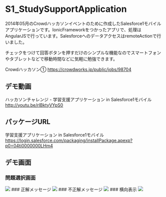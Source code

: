 S1_StudySupportApplication
==========================

2014年05月のCrowdハッカソンイベントのために作成したSalesforce1モバイルアプリケーションです。IonicFrameworkをつかったアプリで、処理はAngularJSで行っています。SalesforceへのデータアクセスはremoteActionで行いました。  
  
チェックをつけて回答ボタンを押すだけのシンプルな機能なのでスマートフォンやタブレットなどで移動時間などに気軽に勉強できます。
  
Crowdハッカソン①
https://crowdworks.jp/public/jobs/98704  
  
## デモ動画
ハッカソンチャレンジ - 学習支援アプリケーション in Salesforce1モバイル 
http://youtu.be/rIBktyVYpS0
  
## パッケージURL
学習支援アプリケーション in Salesforce1モバイル  
https://login.salesforce.com/packaging/installPackage.apexp?p0=04ti0000000LHm4
  
## デモ画面  
### 問題選択画面
<img src="http://f.st-hatena.com/images/fotolife/t/tyoshikawa1106/20140531/20140531183856.png" />  
### 正解メッセージ
<img src="http://f.st-hatena.com/images/fotolife/t/tyoshikawa1106/20140531/20140531183857.png" />  
### 不正解メッセージ
<img src="http://f.st-hatena.com/images/fotolife/t/tyoshikawa1106/20140531/20140531183858.png" />  
### 横向表示
<img src="http://f.st-hatena.com/images/fotolife/t/tyoshikawa1106/20140531/20140531183900.png" />  

